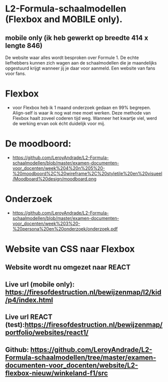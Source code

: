 # L2-Formula-schaalmodellen (Flexbox and MOBILE only).
## mobile only (ik heb gewerkt op breedte 414 x lengte 846)
De website waar alles wordt besproken over Formule 1. De echte liefhebbers kunnen zich wagen aan de schaalmodellen die je maandelijks opgestuurd krijgt wanneer jij je daar voor aanmeld. Een website van fans voor fans.

# Flexbox
* voor Flexbox heb ik 1 maand onderzoek gedaan en 99% begrepen. Align-self is waar ik nog wat mee moet werken. Deze methode van Flexbox haalt zoveel coderen tijd weg. Wanneer het kwartje viel, werd de werking ervan ook écht duidelijk voor mij.

# De moodboord:  
* https://github.com/LeroyAndrade/L2-Formula-schaalmodellen/blob/master/examen-documenten-voor_docenten/week%204%20n%205%20-%20moodboord%2C%20wireframe%2C%20styletile%20en%20visueel/Moodboard%20design/moodboard.png

# Onderzoek
* https://github.com/LeroyAndrade/L2-Formula-schaalmodellen/blob/master/examen-documenten-voor_docenten/week%203%20-%20persona%20en%20onderzoek/onderzoek.pdf

# Website van CSS naar Flexbox
## Website wordt nu omgezet naar REACT
## Live url (mobile only): https://firesofdestruction.nl/bewijzenmap/l2/kid/p4/index.html
## Live url REACT (test):https://firesofdestruction.nl/bewijzenmap/portfolio/websites/react1/
## Github: https://github.com/LeroyAndrade/L2-Formula-schaalmodellen/tree/master/examen-documenten-voor_docenten/website/L2-flexbox-nieuw/winkeland-f1/src
